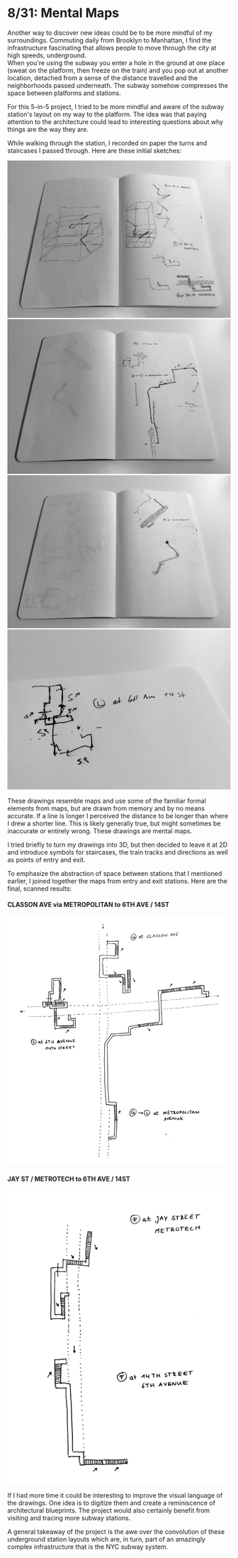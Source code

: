 # 8/31: Mental Maps
Another way to discover new ideas could be to be more mindful of my surroundings. Commuting daily from Brooklyn to Manhattan, I find the infrastructure fascinating that allows people to move through the city at high speeds, underground.  
When you're using the subway you enter a hole in the ground at one place (sweat on the platform, then freeze on the train) and you pop out at another location, detached from a sense of the distance travelled and the neighborhoods passed underneath. The subway somehow compresses the space between platforms and stations.

For this 5-in-5 project, I tried to be more mindful and aware of the subway station's layout on my way to the platform. The idea was that paying attention to the architecture could lead to interesting questions about why things are the way they are.

While walking through the station, I recorded on paper the turns and staircases I passed through. Here are these initial sketches:

![Img](img/mental-models-1.JPG)
![Img](img/mental-models-2.JPG)
![Img](img/mental-models-3.JPG)
![Img](img/mental-models-4.JPG)

These drawings resemble maps and use some of the familiar formal elements from maps, but are drawn from memory and by no means accurate. If a line is longer I perceived the distance to be longer than where I drew a shorter line. This is likely generally true, but might sometimes be inaccurate or entirely wrong. These drawings are mental maps. 

I tried briefly to turn my drawings into 3D, but then decided to leave it at 2D and introduce symbols for staircases, the train tracks and directions as well as points of entry and exit.

To emphasize the abstraction of space between stations that I mentioned earlier, I joined together the maps from entry and exit stations. Here are the final, scanned results:

#### CLASSON AVE via METROPOLITAN to 6TH AVE / 14ST
![Img](img/mental-models-5.jpg)

#### JAY ST / METROTECH to 6TH AVE / 14ST
![Img](img/mental-models-6.jpg)

If I had more time it could be interesting to improve the visual language of the drawings. One idea is to digitize them and create a reminiscence of architectural blueprints. The project would also certainly benefit from visiting and tracing more subway stations. 

A general takeaway of the project is the awe over the convolution of these underground station layouts which are, in turn, part of an amazingly complex infrastructure that is the NYC subway system.